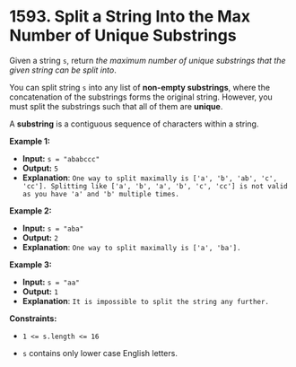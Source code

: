 # 1593. Split a String Into the Max Number of Unique Substrings

Given a string `s`, return _the maximum number of unique substrings that the given string can be split into_.

You can split string `s` into any list of **non-empty substrings**, where the concatenation of the substrings forms the original string. However, you must split the substrings such that all of them are **unique**.

A **substring** is a contiguous sequence of characters within a string.

**Example 1:**

* **Input:** `s = "ababccc"`
* **Output:** `5`
* **Explanation**: `One way to split maximally is ['a', 'b', 'ab', 'c', 'cc']. Splitting like ['a', 'b', 'a', 'b', 'c', 'cc'] is not valid as you have 'a' and 'b' multiple times.`

**Example 2:**

* **Input:** `s = "aba"`
* **Output:** `2`
* **Explanation**: `One way to split maximally is ['a', 'ba'].`

**Example 3:**

* **Input:** `s = "aa"`
* **Output:** `1`
* **Explanation**: `It is impossible to split the string any further.`

**Constraints:**

*   `1 <= s.length <= 16`

*   `s` contains only lower case English letters.
